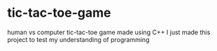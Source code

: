 # tic-tac-toe-game
human vs computer tic-tac-toe game made using C++
I just made this project to test my understanding of programming
